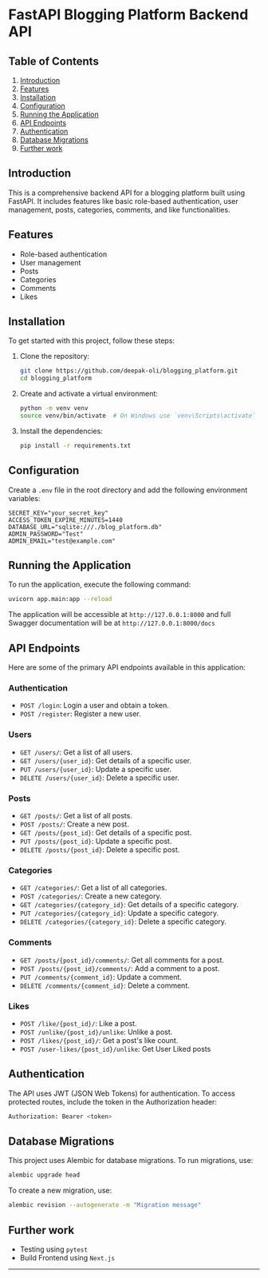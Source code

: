 # FastAPI Blogging Platform Backend API

## Table of Contents
1. [Introduction](#introduction)
2. [Features](#features)
3. [Installation](#installation)
4. [Configuration](#configuration)
5. [Running the Application](#running-the-application)
6. [API Endpoints](#api-endpoints)
7. [Authentication](#authentication)
8. [Database Migrations](#database-migrations)
9. [Further work](#further-work)

## Introduction
This is a comprehensive backend API for a blogging platform built using FastAPI. It includes features like basic role-based authentication, user management, posts, categories, comments, and like functionalities.

## Features
- Role-based authentication
- User management
- Posts
- Categories
- Comments
- Likes

## Installation
To get started with this project, follow these steps:

1. Clone the repository:
    ```bash
    git clone https://github.com/deepak-oli/blogging_platform.git
    cd blogging_platform
    ```

2. Create and activate a virtual environment:
    ```bash
    python -m venv venv
    source venv/bin/activate  # On Windows use `venv\Scripts\activate`
    ```

3. Install the dependencies:
    ```bash
    pip install -r requirements.txt
    ```

## Configuration
Create a `.env` file in the root directory and add the following environment variables:
```env
SECRET_KEY="your_secret_key"
ACCESS_TOKEN_EXPIRE_MINUTES=1440
DATABASE_URL="sqlite:///./blog_platform.db"
ADMIN_PASSWORD="Test"
ADMIN_EMAIL="test@example.com"
```

## Running the Application
To run the application, execute the following command:
```bash
uvicorn app.main:app --reload
```
The application will be accessible at `http://127.0.0.1:8000` and full Swagger documentation will be at `http://127.0.0.1:8000/docs`

## API Endpoints
Here are some of the primary API endpoints available in this application:

### Authentication
- `POST /login`: Login a user and obtain a token.
- `POST /register`: Register a new user.

### Users
- `GET /users/`: Get a list of all users.
- `GET /users/{user_id}`: Get details of a specific user.
- `PUT /users/{user_id}`: Update a specific user.
- `DELETE /users/{user_id}`: Delete a specific user.

### Posts
- `GET /posts/`: Get a list of all posts.
- `POST /posts/`: Create a new post.
- `GET /posts/{post_id}`: Get details of a specific post.
- `PUT /posts/{post_id}`: Update a specific post.
- `DELETE /posts/{post_id}`: Delete a specific post.

### Categories
- `GET /categories/`: Get a list of all categories.
- `POST /categories/`: Create a new category.
- `GET /categories/{category_id}`: Get details of a specific category.
- `PUT /categories/{category_id}`: Update a specific category.
- `DELETE /categories/{category_id}`: Delete a specific category.

### Comments
- `GET /posts/{post_id}/comments/`: Get all comments for a post.
- `POST /posts/{post_id}/comments/`: Add a comment to a post.
- `PUT /comments/{comment_id}`: Update a comment.
- `DELETE /comments/{comment_id}`: Delete a comment.

### Likes
- `POST /like/{post_id}/`: Like a post.
- `POST /unlike/{post_id}/unlike`: Unlike a post.
- `POST /likes/{post_id}/`: Get a post's like count.
- `POST /user-likes/{post_id}/unlike`: Get User Liked posts

## Authentication
The API uses JWT (JSON Web Tokens) for authentication. To access protected routes, include the token in the Authorization header:
```bash
Authorization: Bearer <token>
```

## Database Migrations
This project uses Alembic for database migrations. To run migrations, use:
```bash
alembic upgrade head
```
To create a new migration, use:
```bash
alembic revision --autogenerate -m "Migration message"
```
## Further work
- Testing using `pytest`
- Build Frontend using `Next.js`

---
